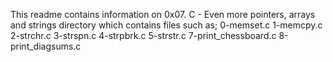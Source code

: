 This readme contains information on 0x07. C - Even more pointers, arrays and strings directory which contains files such as;
0-memset.c
1-memcpy.c
2-strchr.c
3-strspn.c
4-strpbrk.c
5-strstr.c
7-print_chessboard.c
8-print_diagsums.c

